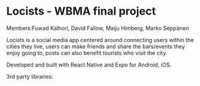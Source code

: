 # Locists - WBMA final project
Members:Fuwad Kalhori, David Fallow, Maiju Himberg, Marko Seppänen

Locists is a social media app centered around connecting users within the cities they live, users can make friends and share the bars/events they enjoy going to, posts can also benefit tourists who visit the city.

Developed and built with React Native and Expo for Android, iOS.

3rd party libraries:

